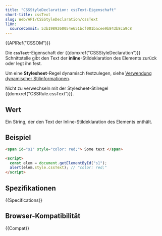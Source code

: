 ```yaml
---
title: "CSSStyleDeclaration: cssText-Eigenschaft"
short-title: cssText
slug: Web/API/CSSStyleDeclaration/cssText
l10n:
  sourceCommit: 53b1989260054e651bcf001bacee9b843b8ca9c8
---
```


{{APIRef("CSSOM")}}

Die **`cssText`**-Eigenschaft der {{domxref("CSSStyleDeclaration")}} Schnittstelle gibt den Text der **inline**-Stildeklaration des Elements zurück oder legt ihn fest.

Um eine **Stylesheet**-Regel dynamisch festzulegen, siehe [Verwendung dynamischer Stilinformationen](/de/docs/Web/API/CSS_Object_Model/Using_dynamic_styling_information).

Nicht zu verwechseln mit der Stylesheet-Stilregel {{domxref("CSSRule.cssText")}}.

## Wert

Ein String, der den Text der Inline-Stildeklaration des Elements enthält.

## Beispiel

```html
<span id="s1" style="color: red;"> Some text </span>

<script>
  const elem = document.getElementById("s1");
  alert(elem.style.cssText); // "color: red;"
</script>
```

## Spezifikationen

{{Specifications}}

## Browser-Kompatibilität

{{Compat}}
